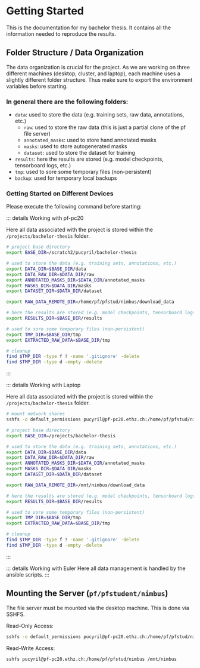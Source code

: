 # Getting Started

This is the documentation for my bachelor thesis. It contains all the information needed to reproduce the results.

## Folder Structure / Data Organization

The data organization is crucial for the project. As we are working on three different machines (desktop, cluster, and
laptop), each machine uses a slightly different folder structure. Thus make sure to export the environment variables
before starting.

### In general there are the following folders:

- `data`: used to store the data (e.g. training sets, raw data, annotations, etc.)
    - `raw`: used to store the raw data (this is just a partial clone of the pf file server)
    - `annotated_masks`: used to store hand annotated masks
    - `masks`: used to store autogenerated masks
    - `dataset`: used to store the dataset for training
- `results`: here the results are stored (e.g. model checkpoints, tensorboard logs, etc.)
- `tmp`: used to sore some temporary files (non-persistent)
- `backup`: used for temporary local backups

### Getting Started on Different Devices

Please execute the following command before starting:

::: details Working with pf-pc20

Here all data associated with the project is stored within the `/projects/bachelor-thesis` folder.

```bash
# project base directory
export BASE_DIR=/scratch2/pucyril/bachelor-thesis

# used to store the data (e.g. training sets, annotations, etc.)
export DATA_DIR=$BASE_DIR/data
export DATA_RAW_DIR=$DATA_DIR/raw
export ANNOTATED_MASKS_DIR=$DATA_DIR/annotated_masks
export MASKS_DIR=$DATA_DIR/masks
export DATASET_DIR=$DATA_DIR/dataset

export RAW_DATA_REMOTE_DIR=/home/pf/pfstud/nimbus/download_data

# here the results are stored (e.g. model checkpoints, tensorboard logs, etc.)
export RESULTS_DIR=$BASE_DIR/results

# used to sore some temporary files (non-persistent)
export TMP_DIR=$BASE_DIR/tmp
export EXTRACTED_RAW_DATA=$BASE_DIR/tmp

# cleanup
find $TMP_DIR -type f ! -name '.gitignore' -delete
find $TMP_DIR -type d -empty -delete
```

:::

::: details Working with Laptop

Here all data associated with the project is stored within the `/projects/bachelor-thesis` folder.

```bash
# mount network shares
sshfs -o default_permissions pucyril@pf-pc20.ethz.ch:/home/pf/pfstud/nimbus /mnt/nimbus

# project base directory
export BASE_DIR=/projects/bachelor-thesis

# used to store the data (e.g. training sets, annotations, etc.)
export DATA_DIR=$BASE_DIR/data
export DATA_RAW_DIR=$DATA_DIR/raw
export ANNOTATED_MASKS_DIR=$DATA_DIR/annotated_masks
export MASKS_DIR=$DATA_DIR/masks
export DATASET_DIR=$DATA_DIR/dataset

export RAW_DATA_REMOTE_DIR=/mnt/nimbus/download_data

# here the results are stored (e.g. model checkpoints, tensorboard logs, etc.)
export RESULTS_DIR=$BASE_DIR/results

# used to sore some temporary files (non-persistent)
export TMP_DIR=$BASE_DIR/tmp
export EXTRACTED_RAW_DATA=$BASE_DIR/tmp

# cleanup
find $TMP_DIR -type f ! -name '.gitignore' -delete
find $TMP_DIR -type d -empty -delete
```

:::

::: details Working with Euler
Here all data management is handled by the ansible scripts.
:::

## Mounting the Server (`pf/pfstudent/nimbus`)

The file server must be mounted via the desktop machine. This is done via SSHFS.

Read-Only Access:

```bash
sshfs -o default_permissions pucyril@pf-pc20.ethz.ch:/home/pf/pfstud/nimbus /mnt/nimbus
```

Read-Write Access:

```bash
sshfs pucyril@pf-pc20.ethz.ch:/home/pf/pfstud/nimbus /mnt/nimbus
```
